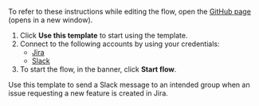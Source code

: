 To refer to these instructions while editing the flow, open the [GitHub page](https://github.com/ot4i/app-connect-templates/tree/main/resources/markdown/Send%20a%20Slack%20message%20when%20a%20new%20feature%20request%20issue%20is%20created%20in%20Jira_instructions.md) (opens in a new window).

1. Click **Use this template** to start using the template.
2. Connect to the following accounts by using your credentials:
   - [Jira](https://ibm.biz/ach2jira)
   - [Slack](https://ibm.biz/acslack)
3. To start the flow, in the banner, click **Start flow**.


Use this template to send a Slack message to an intended group when an issue requesting a new feature is created in Jira.






